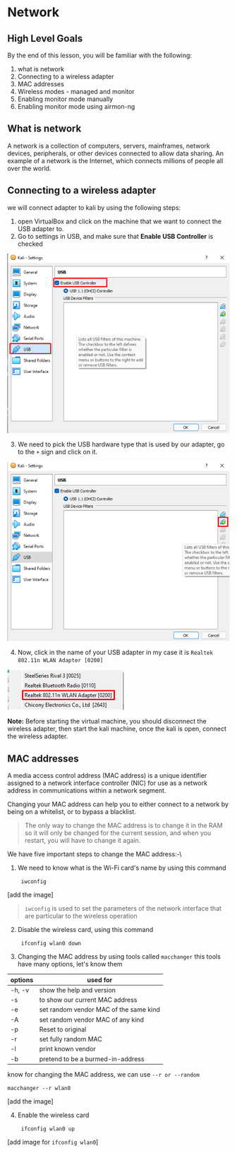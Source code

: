 # Network

## High Level Goals

By the end of this lesson, you will be familiar with the following:
1. what is network
2. Connecting to a wireless adapter
3. MAC addresses
4. Wireless modes - managed and monitor
5. Enabling monitor mode manually
6. Enabling monitor mode using airmon-ng

## What is network 
A network is a collection of computers, servers, mainframes, network devices, peripherals, or other devices connected to allow data sharing. An example of a network is the Internet, which connects millions of people all over the world.

##  Connecting to a wireless adapter

we will connect adapter to kali by using the following steps:
1. open VirtualBox and click on the machine that we want to connect the USB adapter to.
2. Go to settings in USB, and make sure that **Enable USB Controller** is checked 

![USB1](/img/USB1.png)

3. We need to pick the USB hardware type that is used by our adapter, go to the `+` sign and click on it.

![USB2](/img/USB2.png)

4. Now, click in the name of your USB adapter in my case it is `Realtek 802.11n WLAN Adapter [0200]` 

![USB3](/img/USB3.png)

**Note:** Before starting the virtual machine, you should disconnect the wireless adapter, then start the kali machine, once the kali is open, connect the wireless adapter.

## MAC addresses 
A media access control address (MAC address) is a unique identifier assigned to a network interface controller (NIC) for use as a network address in communications within a network segment.

Changing your MAC address can help you to either connect to a network by being on a whitelist, or to bypass a blacklist.

> The only way to change the MAC address is to change it in the RAM so it will only be changed for the current session, and when you restart, you will have to change it again.

We have five important steps to change the MAC address:-\

1. We need to know what is the Wi-Fi card's name by using this command

		iwconfig

[add the image]

> `iwconfig` is used to set the parameters of the network interface that are particular to the wireless operation

2. Disable the wireless card, using this command

		ifconfig wlan0 down

3. Changing the MAC address by using tools called `macchanger` this tools have many options, let's know them 

| options | used for |
|--|--|
| -h, -v | show the help and version |
| -s | to show our current MAC address |
| -e | set random vendor MAC of the same kind |
| -A | set random vendor MAC of any kind |
| -p | Reset to original |
| -r | set fully random MAC |
| -l | print known vendor |
| -b | pretend to be a burmed-in-address  |

know for changing the MAC address, we can use `--r or --random`

	macchanger --r wlan0

[add the image]

4. Enable the wireless card 

		ifconfig wlan0 up

[add image for `ifconfig wlan0`]

